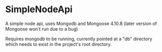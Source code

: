 # SimpleNodeApi
A simple node api, uses Mongodb and Mongoose 4.10.8 (later version of Mongoose won't run due to a bug)

Requires mongodb to be running, currently pointed at a "db" directory which needs to exist in the project's root directory.

